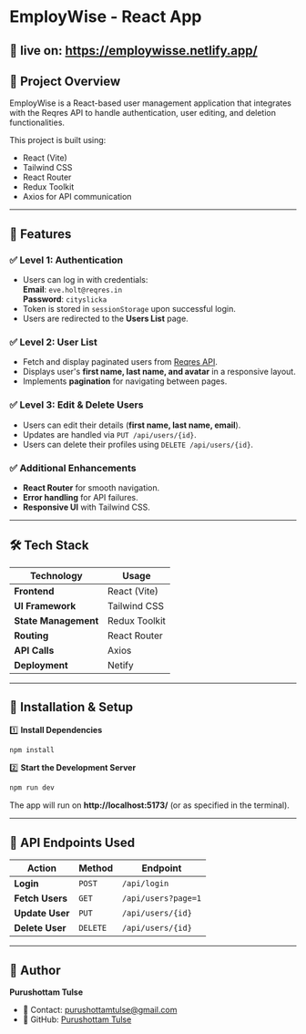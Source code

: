 # EmployWise - React App

## 📌 live on: https://employwisse.netlify.app/

## 📌 Project Overview
EmployWise is a React-based user management application that integrates with the Reqres API to handle authentication, user editing, and deletion functionalities.

This project is built using:
- React (Vite)
- Tailwind CSS
- React Router
- Redux Toolkit
- Axios for API communication

---
## 🚀 Features

### ✅ Level 1: Authentication
- Users can log in with credentials:  
  **Email**: `eve.holt@reqres.in`  
  **Password**: `cityslicka`
- Token is stored in `sessionStorage` upon successful login.
- Users are redirected to the **Users List** page.

### ✅ Level 2: User List
- Fetch and display paginated users from [Reqres API](https://reqres.in/api/users?page=1).
- Displays user's **first name, last name, and avatar** in a responsive layout.
- Implements **pagination** for navigating between pages.

### ✅ Level 3: Edit & Delete Users
- Users can edit their details (**first name, last name, email**).
- Updates are handled via `PUT /api/users/{id}`.
- Users can delete their profiles using `DELETE /api/users/{id}`.

### ✅ Additional Enhancements
- **React Router** for smooth navigation.
- **Error handling** for API failures.
- **Responsive UI** with Tailwind CSS.

---
## 🛠️ Tech Stack

| Technology       | Usage |
|-----------------|--------|
| **Frontend**    | React (Vite) |
| **UI Framework** | Tailwind CSS |
| **State Management** | Redux Toolkit |
| **Routing** | React Router |
| **API Calls** | Axios |
| **Deployment** | Netify |

---
## 🔧 Installation & Setup

1️⃣ **Install Dependencies**  
```sh
npm install
```

2️⃣ **Start the Development Server**  
```sh
npm run dev
```
The app will run on **http://localhost:5173/** (or as specified in the terminal).

---
## 📡 API Endpoints Used

| Action | Method | Endpoint |
|--------|--------|-----------|
| **Login** | `POST` | `/api/login` |
| **Fetch Users** | `GET` | `/api/users?page=1` |
| **Update User** | `PUT` | `/api/users/{id}` |
| **Delete User** | `DELETE` | `/api/users/{id}` |

---
## 👤 Author
**Purushottam Tulse**
- 📧 Contact: purushottamtulse@gmail.com
- 🔗 GitHub: [Purushottam Tulse](https://github.com/purushottam113)

